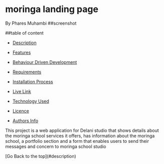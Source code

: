 # moringa landing page
By Phares Muhambi
##screenshot

##table of content
- [Description](#description)
 - [Features](#features)
 - [Behaviour Driven Development](#Behaviour-Driven-Development)

 - [Requirements](#requirements)
 - [Installation Process](#installation-Process)
 - [Live Link](#Live-Link)
  - [Technology  Used](#technology-Used)
 - [Licence](#licence)
 - [Authors Info](#Authors-Info)

  <p>This project is a web application for Delani studio that shows details about the moringa school services it offers, has information about the moringa school, a portfolio section and a form that enables users to send their messages and concern to moringa school studio</p>
[Go Back to the top](#description)